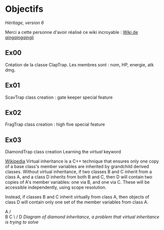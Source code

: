 # Objectifs

*Héritage, version 6*

Merci a cette personne d'avoir réalisé ce wiki incroyable : [Wiki de qingqingqingli](https://github.com/qingqingqingli/CPP/tree/main/module03)

## Ex00
Création de la classe ClapTrap. Les membres sont : nom, HP, energie, atk dmg.

## Ex01
ScavTrap class creation : gate keeper special feature

## Ex02
FragTrap class creation : high five special feature

## Ex03
DiamondTrap class creation
Learning the *virtual* keyword

[Wikipedia](https://en.wikipedia.org/wiki/Virtual_inheritance)
Virtual inheritance is a C++ technique that ensures only one copy of a base class's member variables are inherited by grandchild derived classes. Without virtual inheritance, if two classes B and C inherit from a class A, and a class D inherits from both B and C, then D will contain two copies of A's member variables: one via B, and one via C. These will be accessible independently, using scope resolution.

Instead, if classes B and C inherit virtually from class A, then objects of class D will contain only one set of the member variables from class A.

  A
 / \
B   C
 \ /
  D
*Diagram of diamond inheritance, a problem that virtual inheritance is trying to solve*
